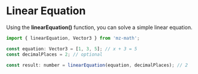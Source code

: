 # Linear Equation

Using the **linearEquation()** function, you can solve a simple linear equation.

```js
import { linearEquation, Vector3 } from 'mz-math';

const equation: Vector3 = [1, 3, 5]; // x + 3 = 5
const decimalPlaces = 2; // optional

const result: number = linearEquation(equation, decimalPlaces); // 2
```
